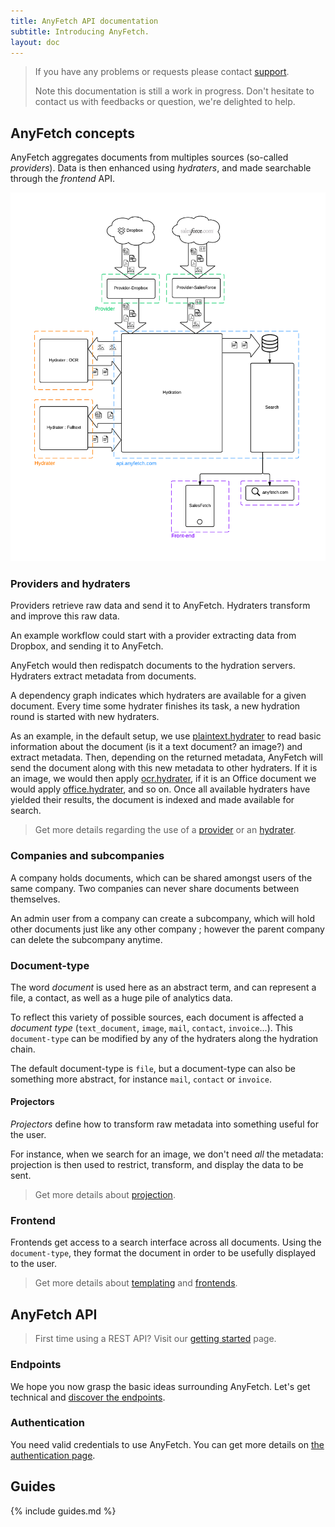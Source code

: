 ```yaml
---
title: AnyFetch API documentation
subtitle: Introducing AnyFetch.
layout: doc
---
```


> If you have any problems or requests please contact [support](mailto:support@anyfetch.com).
>
> Note this documentation is still a work in progress. Don't hesitate to contact us with feedbacks or question, we're delighted to help.

AnyFetch concepts
----------------
AnyFetch aggregates documents from multiples sources (so-called *providers*). Data is then enhanced using *hydraters*, and made searchable through the *frontend* API.

![anyFetch workflow](/images/workflow.png)

### Providers and hydraters
Providers retrieve raw data and send it to AnyFetch.
Hydraters transform and improve this raw data.

An example workflow could start with a provider extracting data from Dropbox, and sending it to AnyFetch.

AnyFetch would then redispatch documents to the hydration servers.
Hydraters extract metadata from documents.

A dependency graph indicates which hydraters are available for a given document.
Every time some hydrater finishes its task, a new hydration round is started with new hydraters.

As an example, in the default setup, we use [plaintext.hydrater](https://github.com/AnyFetch/plaintext.hydrater.anyfetch.com) to read basic information about the document (is it a text document? an image?) and extract metadata. Then, depending on the returned metadata, AnyFetch will send the document along with this new metadata to other hydraters. If it is an image, we would then apply [ocr.hydrater](https://github.com/AnyFetch/ocr.hydrater.anyfetch.com), if it is an Office document we would apply [office.hydrater](https://github.com/AnyFetch/office.hydrater.anyfetch.com), and so on.
Once all available hydraters have yielded their results, the document is indexed and made available for search.

> Get more details regarding the use of a [provider](/guides/using/provider.html) or an [hydrater](/guides/using/hydrater.html).

### Companies and subcompanies
A company holds documents, which can be shared amongst users of the same company. Two companies can never share documents between themselves.

An admin user from a company can create a subcompany, which will hold other documents just like any other company ; however the parent company can delete the subcompany anytime.

### Document-type
The word *document* is used here as an abstract term, and can represent a file, a contact, as well as a huge pile of analytics data.

To reflect this variety of possible sources, each document is affected a *document type* (`text_document`, `image`, `mail`, `contact`, `invoice`...).
This `document-type` can be modified by any of the hydraters along the hydration chain.

The default document-type is `file`, but a document-type can also be something more abstract, for instance `mail`, `contact` or `invoice`.

#### Projectors
*Projectors* define how to transform raw metadata into something useful for the user.

For instance, when we search for an image, we don't need *all* the metadata: projection is then used to restrict, transform, and display the data to be sent.

> Get more details about [projection](/guides/concepts/projection.html).

### Frontend
Frontends get access to a search interface across all documents.
Using the `document-type`, they format the document in order to be usefully displayed to the user.

> Get more details about [templating](/guides/concepts/templating.html) and [frontends](/guides/creating/frontend.html).

AnyFetch API
--------------
> First time using a REST API? Visit our [getting started](/getting-started.html) page.

### Endpoints
We hope you now grasp the basic ideas surrounding AnyFetch. Let's get technical and [discover the endpoints](/endpoints).

### Authentication
You need valid credentials to use AnyFetch. You can get more details on [the authentication page](/authentication.html).

Guides
------
{% include guides.md %}

